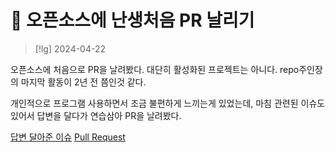 # 󰏢 오픈소스에 난생처음 PR 날리기

> [!lg] 2024-04-22


오픈소스에 처음으로 PR을 날려봤다. 대단히 활성화된 프로젝트는 아니다. repo주인장의 마지막 활동이 2년
전 쯤인것 같다.

개인적으로 프로그램 사용하면서 조금 불편하게 느끼는게 있었는데, 마침 관련된 이슈도 있어서 답변을
달다가 연습삼아 PR을 날려봤다.

[답변 달아준 이슈](https://github.com/joehillen/sysz/issues/30)
[Pull Request](https://github.com/joehillen/sysz/pull/31)
